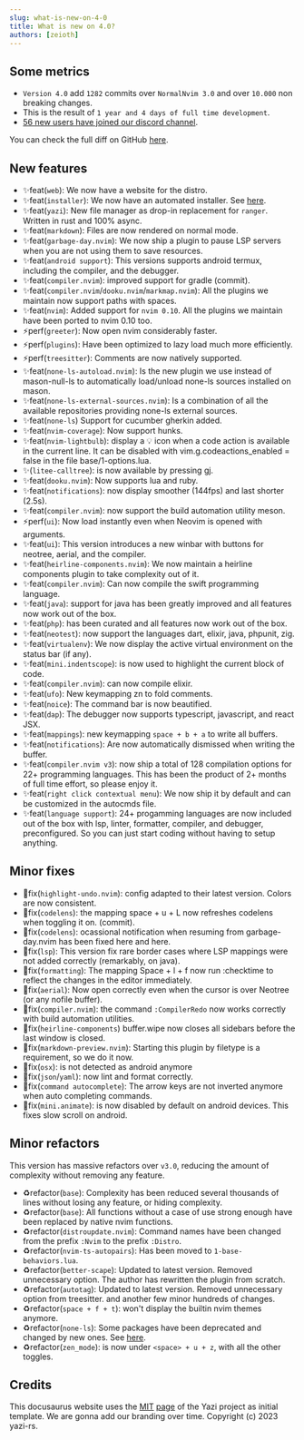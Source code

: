 ```yaml
---
slug: what-is-new-on-4-0
title: What is new on 4.0?
authors: [zeioth]
---
```


## Some metrics

* `Version 4.0` add `1282` commits over `NormalNvim 3.0` and over `10.000` non breaking changes.
* This is the result of `1 year and 4 days of full time development`.
* [56 new users have joined our discord channel](https://discord.gg/ymcMaSnq7d).

You can check the full diff on GitHub [here](https://github.com/NormalNvim/NormalNvim/compare/v3.0.0...v4.0.0-rc7).

<!-- truncate -->

## New features
* ✨feat(`web`): We now have a website for the distro.
* ✨feat(`installer`): We now have an automated installer. See [here](https://github.com/NormalNvim/NormalNvim/releases/tag/v3.6.0).
* ✨feat(`yazi`): New file manager as drop-in replacement for `ranger`. Written in rust and 100% async.
* ✨feat(`markdown`): Files are now rendered on normal mode.
* ✨feat(`garbage-day.nvim`): We now ship a plugin to pause LSP servers when you are not using them to save resources.
* ✨feat(`android support`): This versions supports android termux, including the compiler, and the debugger.
* ✨feat(`compiler.nvim`): improved support for gradle (commit).
* ✨feat(`compiler.nvim`/`dooku.nvim`/`markmap.nvim`): All the plugins we maintain now support paths with spaces.
* ✨feat(`nvim`): Added support for `nvim 0.10`. All the plugins we maintain have been ported to nvim 0.10 too.
* ⚡perf(`greeter`): Now open nvim considerably faster.
* ⚡perf(`plugins`): Have been optimized to lazy load much more efficiently.
* ⚡perf(`treesitter`): Comments are now natively supported.
* ✨feat(`none-ls-autoload.nvim`): Is the new plugin we use instead of mason-null-ls to automatically load/unload none-ls sources installed on mason.
* ✨feat(`none-ls-external-sources.nvim`): Is a combination of all the available repositories providing none-ls external sources.
* ✨feat(`none-ls`) Support for cucumber gherkin added.
* ✨feat(`nvim-coverage`): Now support hunks.
* ✨feat(`nvim-lightbulb`): display a 💡 icon when a code action is available in the current line. It can be disabled with vim.g.codeactions_enabled = false in the file base/1-options.lua.
* ✨(`litee-calltree`): is now available by pressing gj.
* ✨feat(`dooku.nvim`): Now supports lua and ruby.
* ✨feat(`notifications`): now display smoother (144fps) and last shorter (2.5s).
* ✨feat(`compiler.nvim`): now support the build automation utility meson.
* ⚡perf(`ui`): Now load instantly even when Neovim is opened with arguments.
* ✨feat(`ui`): This version introduces a new winbar with buttons for neotree, aerial, and the compiler.
* ✨feat(`heirline-components.nvim`): We now maintain a heirline components plugin to take complexity out of it.
* ✨feat(`compiler.nvim`): Can now compile the swift programming language.
* ✨feat(`java`): support for java has been greatly improved and all features now work out of the box.
* ✨feat(`php`): has been curated and all features now work out of the box.
* ✨feat(`neotest`): now support the languages dart, elixir, java, phpunit, zig.
* ✨feat(`virtualenv`): We now display the active virtual environment on the status bar (if any).
* ✨feat(`mini.indentscope`): is now used to highlight the current block of code.
* ✨feat(`compiler.nvim`): can now compile elixir.
* ✨feat(`ufo`): New keymapping zn to fold comments.
* ✨feat(`noice`): The command bar is now beautified.
* ✨feat(`dap`): The debugger now supports typescript, javascript, and react JSX.
* ✨feat(`mappings`): new keymapping `space + b + a` to write all buffers.
* ✨feat(`notifications`): Are now automatically dismissed when writing the buffer.
* ✨feat(`compiler.nvim v3`): now ship a total of 128 compilation options for 22+ programming languages. This has been the product of 2+ months of full time effort, so please enjoy it.
* ✨feat(`right click contextual menu`): We now ship it by default and can be customized in the autocmds file.
* ✨feat(`language support`): 24+ progamming languages are now included out of the box with lsp, linter, formatter, compiler, and debugger, preconfigured. So you can just start coding without having to setup anything.

## Minor fixes
* 🐛fix(`highlight-undo.nvim`): config adapted to their latest version. Colors are now consistent.
* 🐛fix(`codelens`): the mapping space + u + L now refreshes codelens when toggling it on. (commit).
* 🐛fix(`codelens`): ocassional notification when resuming from garbage-day.nvim has been fixed here and here.
* 🐛fix(`lsp`): This version fix rare border cases where LSP mappings were not added correctly (remarkably, on java).
* 🐛fix(`formatting`): The mapping Space + l + f now run :checktime to reflect the changes in the editor immediately.
* 🐛fix(`aerial`): Now open correctly even when the cursor is over Neotree (or any nofile buffer).
* 🐛fix(`compiler.nvim`): the command `:CompilerRedo` now works correctly with build automation utilities.
* 🐛fix(`heirline-components`) buffer.wipe now closes all sidebars before the last window is closed.
* 🐛fix(`markdown-preview.nvim`): Starting this plugin by filetype is a requirement, so we do it now.
* 🐛fix(`osx`): is not detected as android anymore
* 🐛fix(`json`/`yaml`): now lint and format correctly.
* 🐛fix(`command autocomplete`): The arrow keys are not inverted anymore when auto completing commands.
* 🐛fix(`mini.animate`): is now disabled by default on android devices. This fixes slow scroll on android.

## Minor refactors
This version has massive refactors over `v3.0`, reducing the amount of complexity
without removing any feature.

* ♻️refactor(`base`): Complexity has been reduced several thousands of lines without losing any feature, or hiding complexity.
* ♻️refactor(`base`): All functions without a case of use strong enough have been replaced by native nvim functions.
* ♻️refactor(`distroupdate.nvim`): Command names have been changed from the prefix `:Nvim` to the prefix `:Distro`.
* ♻️refactor(`nvim-ts-autopairs`): Has been moved to `1-base-behaviors.lua`.
* ♻️refactor(`better-scape`): Updated to latest version. Removed unnecessary option. The author has rewritten the plugin from scratch.
* ♻️refactor(`autotag`): Updated to latest version. Removed unnecessary option from treesitter.
and another few minor hundreds of changes.
* ♻️refactor(`space + f + t`): won't display the builtin nvim themes anymore.
* ♻️refactor(`none-ls`): Some packages have been deprecated and changed by new ones. See [here](https://github.com/NormalNvim/NormalNvim/releases/tag/v3.7.3).
* ♻️refactor(`zen_mode`): is now under `<space> + u + z`, with all the other toggles.

## Credits
This docusaurus website uses the [MIT](https://github.com/yazi-rs/yazi-rs.github.io/blob/main/LICENSE) [page](https://github.com/yazi-rs/yazi-rs.github.io) of the Yazi project as initial template.
We are gonna add our branding over time.
Copyright (c) 2023 yazi-rs.
